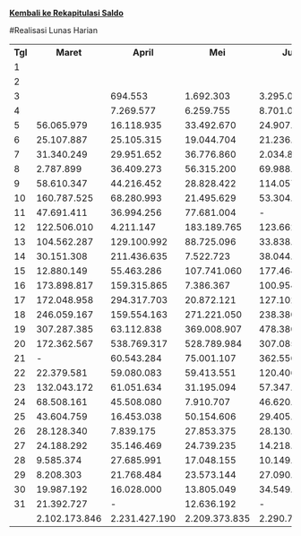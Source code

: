 **[Kembali ke Rekapitulasi Saldo](https://github.com/suriawan/Area-Bali-Utara/blob/master/SaldoHarian-Seririt-2015.md)**


#Realisasi Lunas Harian


<table><tbody><tr><th>Tgl</th><th>Maret</th><th>April</th><th>Mei</th><th>Juni</th><th>Juli</th><th>Agustus</th><th>September</th><th>Oktober</th><th>Nopember</th></tr><tr><td>1</td><td> </td><td> </td><td> </td><td> </td><td> </td><td> </td><td> </td><td> </td><td> </td></tr><tr><td>2</td><td> </td><td> </td><td> </td><td> </td><td> </td><td> </td><td> </td><td> </td><td> - </td></tr><tr><td>3</td><td> </td><td> 694.553 </td><td> 1.692.303 </td><td> 3.295.007 </td><td> </td><td> </td><td> 17.346.078 </td><td> 747.301 </td><td> 1.373.595 </td></tr><tr><td>4</td><td> </td><td> 7.269.577 </td><td> 6.259.755 </td><td> 8.701.087 </td><td> 2.760.178 </td><td> 11.921.940 </td><td> 7.904.050 </td><td> 99.828 </td><td> 56.756.225 </td></tr><tr><td>5</td><td> 56.065.979 </td><td> 16.118.935 </td><td> 33.492.670 </td><td> 24.907.483 </td><td> 1.013.315 </td><td> 41.567.324 </td><td> 17.808.444 </td><td> 41.716.229 </td><td> 15.547.103 </td></tr><tr><td>6</td><td> 25.107.887 </td><td> 25.105.315 </td><td> 19.044.704 </td><td> 21.236.947 </td><td> 68.432.016 </td><td> 47.520.177 </td><td> 8.833.971 </td><td> 45.239.638 </td><td> 56.678.876 </td></tr><tr><td>7</td><td> 31.340.249 </td><td> 29.951.652 </td><td> 36.776.860 </td><td> 2.034.870 </td><td> 60.526.410 </td><td> 40.829.373 </td><td> 52.327.290 </td><td> 36.211.811 </td><td> 12.363.255 </td></tr><tr><td>8</td><td> 2.787.899 </td><td> 36.409.273 </td><td> 56.315.200 </td><td> 69.988.012 </td><td> 68.873.280 </td><td> 15.868.177 </td><td> 75.776.969 </td><td> 58.031.125 </td><td> 6.234.114 </td></tr><tr><td>9</td><td> 58.610.347 </td><td> 44.216.452 </td><td> 28.828.422 </td><td> 114.057.232 </td><td> 121.802.345 </td><td> 3.847.708 </td><td> 44.162.952 </td><td> 72.200.219 </td><td> 64.300.451 </td></tr><tr><td>10</td><td> 160.787.525 </td><td> 68.280.993 </td><td> 21.495.629 </td><td> 53.304.102 </td><td> 168.517.261 </td><td> 103.757.444 </td><td> 88.041.659 </td><td> 35.150.523 </td><td> 77.668.290 </td></tr><tr><td>11</td><td> 47.691.411 </td><td> 36.994.256 </td><td> 77.681.004 </td><td> - </td><td> 36.369.656 </td><td> 40.077.069 </td><td> 85.523.529 </td><td> 3.372.089 </td><td> 62.163.478 </td></tr><tr><td>12</td><td> 122.506.010 </td><td> 4.211.147 </td><td> 183.189.765 </td><td> 123.662.169 </td><td> 13.521.899 </td><td> 180.288.916 </td><td> 12.273.951 </td><td> 67.887.145 </td><td> 131.367.423 </td></tr><tr><td>13</td><td> 104.562.287 </td><td> 129.100.992 </td><td> 88.725.096 </td><td> 33.838.812 </td><td> 222.192.304 </td><td> 165.337.767 </td><td> 11.556.336 </td><td> 172.099.628 </td><td> 145.301.237 </td></tr><tr><td>14</td><td> 30.151.308 </td><td> 211.436.635 </td><td> 7.522.723 </td><td> 38.044.769 </td><td> 131.082.779 </td><td> 85.986.336 </td><td> 156.303.307 </td><td> 20.958.692 </td><td> 28.656.660 </td></tr><tr><td>15</td><td> 12.880.149 </td><td> 55.463.286 </td><td> 107.741.060 </td><td> 177.464.018 </td><td> 162.314.204 </td><td> 53.154.879 </td><td> 148.220.325 </td><td> 103.861.803 </td><td> 12.574.808 </td></tr><tr><td>16</td><td> 173.898.817 </td><td> 159.315.865 </td><td> 7.386.367 </td><td> 100.954.340 </td><td> 27.149.101 </td><td> 12.584.087 </td><td> 124.833.791 </td><td> 122.860.503 </td><td> 141.381.618 </td></tr><tr><td>17</td><td> 172.048.958 </td><td> 294.317.703 </td><td> 20.872.121 </td><td> 127.102.935 </td><td> 22.938.237 </td><td> 23.534.189 </td><td> 123.020.334 </td><td> 67.202.186 </td><td> 120.108.772 </td></tr><tr><td>18</td><td> 246.059.167 </td><td> 159.554.163 </td><td> 271.221.050 </td><td> 238.380.344 </td><td> 50.255.126 </td><td> 225.481.013 </td><td> 378.480.396 </td><td> 21.787.575 </td><td> 185.092.869 </td></tr><tr><td>19</td><td> 307.287.385 </td><td> 63.112.838 </td><td> 369.008.907 </td><td> 478.380.550 </td><td> 77.748.477 </td><td> 412.841.695 </td><td> 255.413.263 </td><td> 354.886.428 </td><td> 285.847.248 </td></tr><tr><td>20</td><td> 172.362.567 </td><td> 538.769.317 </td><td> 528.789.984 </td><td> 307.085.717 </td><td> 406.838.326 </td><td> 538.926.588 </td><td> 184.796.992 </td><td> 619.058.523 </td><td> 572.880.612 </td></tr><tr><td>21</td><td> - </td><td> 60.543.284 </td><td> 75.001.107 </td><td> 362.556 </td><td> 136.637.123 </td><td> 69.049.502 </td><td> 159.966.129 </td><td> 72.778.249 </td><td> 34.269.192 </td></tr><tr><td>22</td><td> 22.379.581 </td><td> 59.080.083 </td><td> 59.413.551 </td><td> 120.406.576 </td><td> 184.150.785 </td><td> 32.246.526 </td><td> 57.097.712 </td><td> 46.770.870 </td><td> 8.310.953 </td></tr><tr><td>23</td><td> 132.043.172 </td><td> 61.051.634 </td><td> 31.195.094 </td><td> 57.347.875 </td><td> 61.457.892 </td><td> 11.366.031 </td><td> 51.751.175 </td><td> 62.414.858 </td><td> 66.710.259 </td></tr><tr><td>24</td><td> 68.508.161 </td><td> 45.508.080 </td><td> 7.910.707 </td><td> 46.620.331 </td><td> 22.835.053 </td><td> 59.027.889 </td><td> 8.329.697 </td><td> 19.900.117 </td><td> 48.761.750 </td></tr><tr><td>25</td><td> 43.604.759 </td><td> 16.453.038 </td><td> 50.154.606 </td><td> 29.405.214 </td><td> 10.995.655 </td><td> 42.019.847 </td><td> 44.077.988 </td><td> 5.398.286 </td><td> 42.438.373 </td></tr><tr><td>26</td><td> 28.128.340 </td><td> 7.839.175 </td><td> 27.853.375 </td><td> 28.130.821 </td><td> 12.115.935 </td><td> 22.611.586 </td><td> 21.316.671 </td><td> 44.398.274 </td><td> 40.990.528 </td></tr><tr><td>27</td><td> 24.188.292 </td><td> 35.146.469 </td><td> 24.739.235 </td><td> 14.218.134 </td><td> 62.625.850 </td><td> 25.141.453 </td><td> 8.303.066 </td><td> 26.482.039 </td><td> 17.928.748 </td></tr><tr><td>28</td><td> 9.585.374 </td><td> 27.685.991 </td><td> 17.048.155 </td><td> 10.149.830 </td><td> 28.057.491 </td><td> 15.506.019 </td><td> 35.377.801 </td><td> 18.661.380 </td><td> 6.250.719 </td></tr><tr><td>29</td><td> 8.208.303 </td><td> 21.768.484 </td><td> 23.573.144 </td><td> 27.090.271 </td><td> 26.590.500 </td><td> 20.849.982 </td><td> 51.678.429 </td><td> 27.089.416 </td><td> </td></tr><tr><td>30</td><td> 19.987.192 </td><td> 16.028.000 </td><td> 13.805.049 </td><td> 34.549.844 </td><td> 18.255.120 </td><td> 14.718.615 </td><td> 35.168.242 </td><td> 20.219.055 </td><td> </td></tr><tr><td>31</td><td> 21.392.727 </td><td> - </td><td> 12.636.192 </td><td> - </td><td> 24.299.323 </td><td> 31.778.754 </td><td> - </td><td> 10.700.249 </td><td> </td></tr><tr><td> </td><td> 2.102.173.846 </td><td> 2.231.427.190 </td><td> 2.209.373.835 </td><td> 2.290.719.846 </td><td> 2.230.355.641 </td><td> 2.347.840.886 </td><td> 2.265.690.547 </td><td> 2.198.184.039 </td><td> 2.241.957.156 </td></tr></tbody></table>
